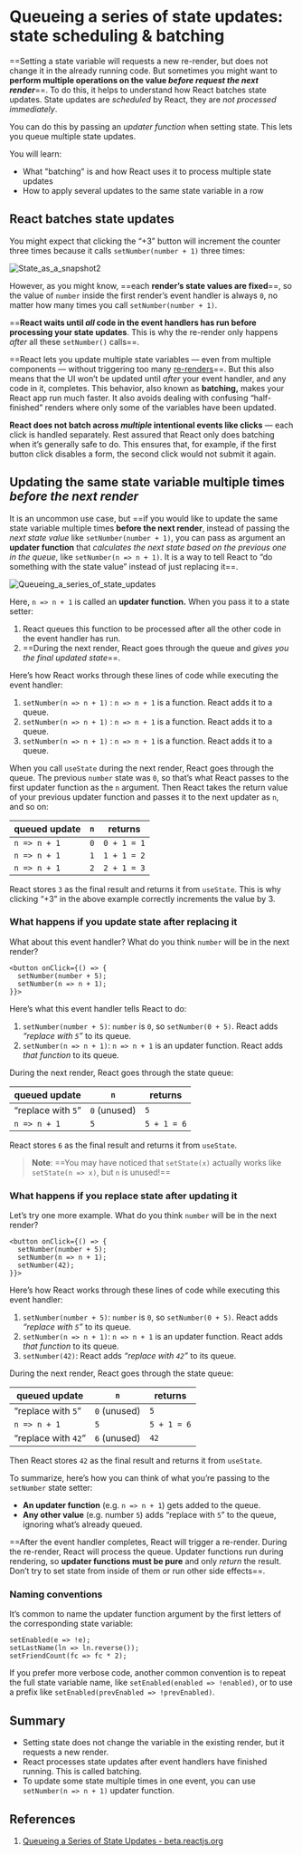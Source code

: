 # Queueing a series of state updates: state scheduling & batching

==Setting a state variable will requests a new re-render, but does not change it in the already running code. But sometimes you might want to **perform multiple operations on the value _before request the next render_**==. To do this, it helps to understand how React batches state updates. State updates are _scheduled_ by React, they are _not processed immediately_.

You can do this by passing an *updater function* when setting state. This lets you queue multiple state updates.

You will learn:

- What "batching" is and how React uses it to process multiple state updates
- How to apply several updates to the same state variable in a row

## React batches state updates

You might expect that clicking the “+3” button will increment the counter three times because it calls `setNumber(number + 1)` three times:

![State_as_a_snapshot2](../../img/State_as_a_snapshot2.jpg)

However, as you might know, ==each **render’s state values are fixed**==, so the value of `number` inside the first render’s event handler is always `0`, no matter how many times you call `setNumber(number + 1)`.

==**React waits until _all_ code in the event handlers has run before processing your state updates**. This is why the re-render only happens *after* all these `setNumber()` calls==.

==React lets you update multiple state variables — even from multiple components — without triggering too many [re-renders](https://beta.reactjs.org/learn/render-and-commit#re-renders-when-state-updates)==. But this also means that the UI won’t be updated until *after* your event handler, and any code in it, completes. This behavior, also known as **batching,** makes your React app run much faster. It also avoids dealing with confusing “half-finished” renders where only some of the variables have been updated.

**React does not batch across _multiple_ intentional events like clicks** — each click is handled separately. Rest assured that React only does batching when it’s generally safe to do. This ensures that, for example, if the first button click disables a form, the second click would not submit it again.

## Updating the same state variable multiple times _before the next render_

It is an uncommon use case, but ==if you would like to update the same state variable multiple times **before the next render**, instead of passing the *next state value* like `setNumber(number + 1)`, you can pass as argument an **updater function** that _calculates the next state based on the previous one in the queue_, like `setNumber(n => n + 1)`. It is a way to tell React to “do something with the state value” instead of just replacing it==.

![Queueing_a_series_of_state_updates](../../img/Queueing_a_series_of_state_updates.jpg)

Here, `n => n + 1` is called an **updater function.** When you pass it to a state setter:

1. React queues this function to be processed after all the other code in the event handler has run.
2. ==During the next render, React goes through the queue and _gives you the final updated state_==.

Here’s how React works through these lines of code while executing the event handler:

1. `setNumber(n => n + 1)` : `n => n + 1` is a function. React adds it to a queue.
2. `setNumber(n => n + 1)` : `n => n + 1` is a function. React adds it to a queue.
3. `setNumber(n => n + 1)` : `n => n + 1` is a function. React adds it to a queue.

When you call `useState` during the next render, React goes through the queue. The previous `number` state was `0`, so that’s what React passes to the first updater function as the `n` argument. Then React takes the return value of your previous updater function and passes it to the next updater as `n`, and so on:

| queued update | `n`  | returns     |
| ------------- | ---- | ----------- |
| `n => n + 1`  | `0`  | `0 + 1 = 1` |
| `n => n + 1`  | `1`  | `1 + 1 = 2` |
| `n => n + 1`  | `2`  | `2 + 1 = 3` |

React stores `3` as the final result and returns it from `useState`. This is why clicking “+3” in the above example correctly increments the value by 3.

### What happens if you update state after replacing it 

What about this event handler? What do you think `number` will be in the next render?

```react
<button onClick={() => {
  setNumber(number + 5);
  setNumber(n => n + 1);
}}>
```

Here’s what this event handler tells React to do:

1. `setNumber(number + 5)`: `number` is `0`, so `setNumber(0 + 5)`. React adds *“replace with `5`”* to its queue.
2. `setNumber(n => n + 1)`: `n => n + 1` is an updater function. React adds *that function* to its queue.

During the next render, React goes through the state queue:

| queued update      | `n`          | returns     |
| ------------------ | ------------ | ----------- |
| “replace with `5`” | `0` (unused) | `5`         |
| `n => n + 1`       | `5`          | `5 + 1 = 6` |

React stores `6` as the final result and returns it from `useState`.

> **Note**: ==You may have noticed that `setState(x)` actually works like `setState(n => x)`, but `n` is unused!==

### What happens if you replace state after updating it

Let’s try one more example. What do you think `number` will be in the next render?

```react
<button onClick={() => {
  setNumber(number + 5);
  setNumber(n => n + 1);
  setNumber(42);
}}>
```

Here’s how React works through these lines of code while executing this event handler:

1. `setNumber(number + 5)`: `number` is `0`, so `setNumber(0 + 5)`. React adds *“replace with `5`”* to its queue.
2. `setNumber(n => n + 1)`: `n => n + 1` is an updater function. React adds *that function* to its queue.
3. `setNumber(42)`: React adds *“replace with `42`”* to its queue.

During the next render, React goes through the state queue:

| queued update       | `n`          | returns     |
| ------------------- | ------------ | ----------- |
| “replace with `5`”  | `0` (unused) | `5`         |
| `n => n + 1`        | `5`          | `5 + 1 = 6` |
| “replace with `42`” | `6` (unused) | `42`        |

Then React stores `42` as the final result and returns it from `useState`.

To summarize, here’s how you can think of what you’re passing to the `setNumber` state setter:

- **An updater function** (e.g. `n => n + 1`) gets added to the queue.
- **Any other value** (e.g. number `5`) adds “replace with `5`” to the queue, ignoring what’s already queued.

==After the event handler completes, React will trigger a re-render. During the re-render, React will process the queue. Updater functions run during rendering, so **updater functions must be pure** and only *return* the result. Don’t try to set state from inside of them or run other side effects==.

### Naming conventions 

It’s common to name the updater function argument by the first letters of the corresponding state variable:

```react
setEnabled(e => !e);
setLastName(ln => ln.reverse());
setFriendCount(fc => fc * 2);
```

If you prefer more verbose code, another common convention is to repeat the full state variable name, like `setEnabled(enabled => !enabled)`, or to use a prefix like `setEnabled(prevEnabled => !prevEnabled)`.

## Summary

- Setting state does not change the variable in the existing render, but it requests a new render.
- React processes state updates after event handlers have finished running. This is called batching.
- To update some state multiple times in one event, you can use `setNumber(n => n + 1)` updater function.

## References

1. [Queueing a Series of State Updates - beta.reactjs.org](https://beta.reactjs.org/learn/queueing-a-series-of-state-updates)
